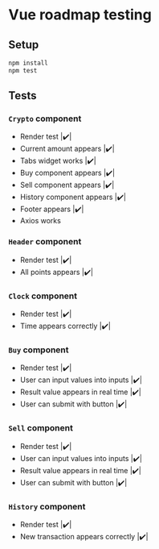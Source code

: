 # Vue roadmap testing

## Setup

``` bash
npm install
npm test
```

## Tests

### `Crypto` component

* Render test               |✔️|
* Current amount appears    |✔️|
* Tabs widget works         |✔️|
* Buy component appears     |✔️|
* Sell component appears    |✔️|
* History component appears |✔️|
* Footer appears            |✔️|
* Axios works

### `Header` component

* Render test               |✔️|
* All points appears        |✔️|

### `Clock` component

* Render test               |✔️|
* Time appears correctly    |✔️|

### `Buy` component

* Render test               |✔️|
* User can input values into inputs |✔️|
* Result value appears in real time |✔️|
* User can submit with button |✔️|

### `Sell` component

* Render test               |✔️|
* User can input values into inputs |✔️|
* Result value appears in real time |✔️|
* User can submit with button |✔️|

### `History` component

* Render test               |✔️|
* New transaction appears correctly |✔️|